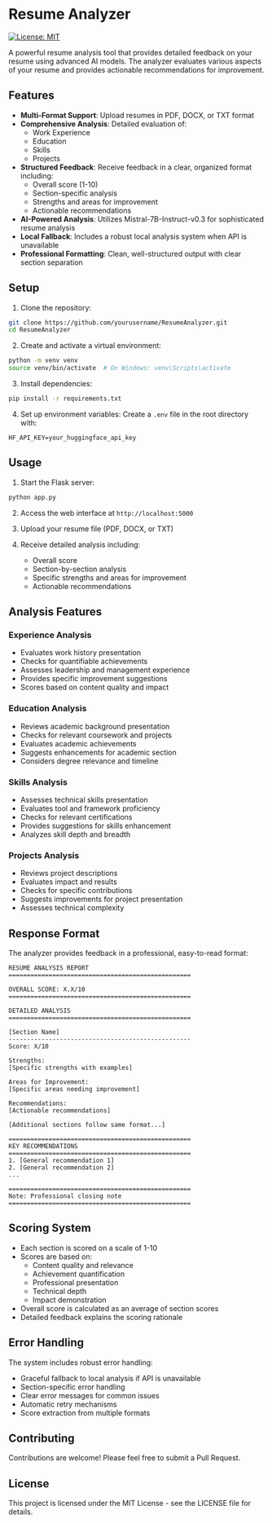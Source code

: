 # Resume Analyzer

[![License: MIT](https://img.shields.io/badge/License-MIT-yellow.svg)](https://opensource.org/licenses/MIT)

A powerful resume analysis tool that provides detailed feedback on your resume using advanced AI models. The analyzer evaluates various aspects of your resume and provides actionable recommendations for improvement.

## Features

- **Multi-Format Support**: Upload resumes in PDF, DOCX, or TXT format
- **Comprehensive Analysis**: Detailed evaluation of:
  - Work Experience
  - Education
  - Skills
  - Projects
- **Structured Feedback**: Receive feedback in a clear, organized format including:
  - Overall score (1-10)
  - Section-specific analysis
  - Strengths and areas for improvement
  - Actionable recommendations
- **AI-Powered Analysis**: Utilizes Mistral-7B-Instruct-v0.3 for sophisticated resume analysis
- **Local Fallback**: Includes a robust local analysis system when API is unavailable
- **Professional Formatting**: Clean, well-structured output with clear section separation

## Setup

1. Clone the repository:
```bash
git clone https://github.com/yourusername/ResumeAnalyzer.git
cd ResumeAnalyzer
```

2. Create and activate a virtual environment:
```bash
python -m venv venv
source venv/bin/activate  # On Windows: venv\Scripts\activate
```

3. Install dependencies:
```bash
pip install -r requirements.txt
```

4. Set up environment variables:
Create a `.env` file in the root directory with:
```
HF_API_KEY=your_huggingface_api_key
```

## Usage

1. Start the Flask server:
```bash
python app.py
```

2. Access the web interface at `http://localhost:5000`

3. Upload your resume file (PDF, DOCX, or TXT)

4. Receive detailed analysis including:
   - Overall score
   - Section-by-section analysis
   - Specific strengths and areas for improvement
   - Actionable recommendations

## Analysis Features

### Experience Analysis
- Evaluates work history presentation
- Checks for quantifiable achievements
- Assesses leadership and management experience
- Provides specific improvement suggestions
- Scores based on content quality and impact

### Education Analysis
- Reviews academic background presentation
- Checks for relevant coursework and projects
- Evaluates academic achievements
- Suggests enhancements for academic section
- Considers degree relevance and timeline

### Skills Analysis
- Assesses technical skills presentation
- Evaluates tool and framework proficiency
- Checks for relevant certifications
- Provides suggestions for skills enhancement
- Analyzes skill depth and breadth

### Projects Analysis
- Reviews project descriptions
- Evaluates impact and results
- Checks for specific contributions
- Suggests improvements for project presentation
- Assesses technical complexity

## Response Format

The analyzer provides feedback in a professional, easy-to-read format:

```
RESUME ANALYSIS REPORT
==================================================

OVERALL SCORE: X.X/10
==================================================

DETAILED ANALYSIS
==================================================

[Section Name]
--------------------------------------------------
Score: X/10

Strengths:
[Specific strengths with examples]

Areas for Improvement:
[Specific areas needing improvement]

Recommendations:
[Actionable recommendations]

[Additional sections follow same format...]

==================================================
KEY RECOMMENDATIONS
==================================================
1. [General recommendation 1]
2. [General recommendation 2]
...

==================================================
Note: Professional closing note
==================================================
```

## Scoring System

- Each section is scored on a scale of 1-10
- Scores are based on:
  - Content quality and relevance
  - Achievement quantification
  - Professional presentation
  - Technical depth
  - Impact demonstration
- Overall score is calculated as an average of section scores
- Detailed feedback explains the scoring rationale

## Error Handling

The system includes robust error handling:
- Graceful fallback to local analysis if API is unavailable
- Section-specific error handling
- Clear error messages for common issues
- Automatic retry mechanisms
- Score extraction from multiple formats

## Contributing

Contributions are welcome! Please feel free to submit a Pull Request.

## License

This project is licensed under the MIT License - see the LICENSE file for details. 